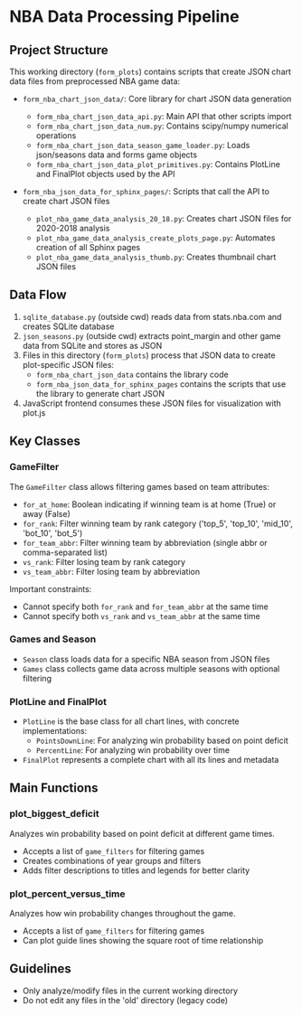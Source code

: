 # NBA Data Processing Pipeline

## Project Structure
This working directory (`form_plots`) contains scripts that create JSON chart data files from preprocessed NBA game data:

- `form_nba_chart_json_data/`: Core library for chart JSON data generation
  - `form_nba_chart_json_data_api.py`: Main API that other scripts import
  - `form_nba_chart_json_data_num.py`: Contains scipy/numpy numerical operations
  - `form_nba_chart_json_data_season_game_loader.py`: Loads json/seasons data and forms game objects
  - `form_nba_chart_json_data_plot_primitives.py`: Contains PlotLine and FinalPlot objects used by the API

- `form_nba_json_data_for_sphinx_pages/`: Scripts that call the API to create chart JSON files
  - `plot_nba_game_data_analysis_20_18.py`: Creates chart JSON files for 2020-2018 analysis
  - `plot_nba_game_data_analysis_create_plots_page.py`: Automates creation of all Sphinx pages
  - `plot_nba_game_data_analysis_thumb.py`: Creates thumbnail chart JSON files

## Data Flow
1. `sqlite_database.py` (outside cwd) reads data from stats.nba.com and creates SQLite database
2. `json_seasons.py` (outside cwd) extracts point_margin and other game data from SQLite and stores as JSON
3. Files in this directory (`form_plots`) process that JSON data to create plot-specific JSON files:
   - `form_nba_chart_json_data` contains the library code
   - `form_nba_json_data_for_sphinx_pages` contains the scripts that use the library to generate chart JSON
4. JavaScript frontend consumes these JSON files for visualization with plot.js

## Key Classes

### GameFilter
The `GameFilter` class allows filtering games based on team attributes:
- `for_at_home`: Boolean indicating if winning team is at home (True) or away (False)
- `for_rank`: Filter winning team by rank category ('top_5', 'top_10', 'mid_10', 'bot_10', 'bot_5')
- `for_team_abbr`: Filter winning team by abbreviation (single abbr or comma-separated list)
- `vs_rank`: Filter losing team by rank category
- `vs_team_abbr`: Filter losing team by abbreviation

Important constraints:
- Cannot specify both `for_rank` and `for_team_abbr` at the same time
- Cannot specify both `vs_rank` and `vs_team_abbr` at the same time

### Games and Season
- `Season` class loads data for a specific NBA season from JSON files
- `Games` class collects game data across multiple seasons with optional filtering

### PlotLine and FinalPlot 
- `PlotLine` is the base class for all chart lines, with concrete implementations:
  - `PointsDownLine`: For analyzing win probability based on point deficit
  - `PercentLine`: For analyzing win probability over time
- `FinalPlot` represents a complete chart with all its lines and metadata

## Main Functions

### plot_biggest_deficit
Analyzes win probability based on point deficit at different game times.
- Accepts a list of `game_filters` for filtering games
- Creates combinations of year groups and filters
- Adds filter descriptions to titles and legends for better clarity

### plot_percent_versus_time
Analyzes how win probability changes throughout the game.
- Accepts a list of `game_filters` for filtering games
- Can plot guide lines showing the square root of time relationship

## Guidelines
- Only analyze/modify files in the current working directory
- Do not edit any files in the 'old' directory (legacy code)